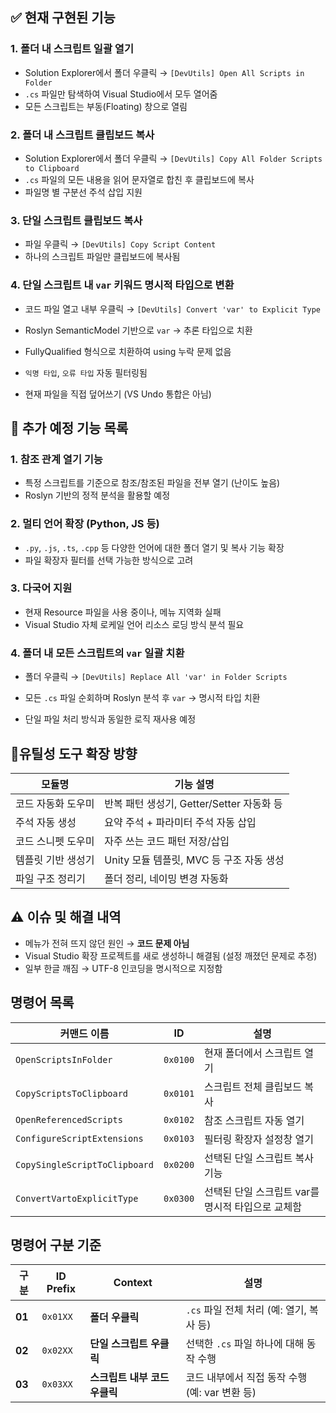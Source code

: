 
## ✅ 현재 구현된 기능

### 1. 폴더 내 스크립트 일괄 열기
- Solution Explorer에서 폴더 우클릭 → `[DevUtils] Open All Scripts in Folder`
- `.cs` 파일만 탐색하여 Visual Studio에서 모두 열어줌
- 모든 스크립트는 부동(Floating) 창으로 열림

### 2. 폴더 내 스크립트 클립보드 복사
- Solution Explorer에서 폴더 우클릭 → `[DevUtils] Copy All Folder Scripts to Clipboard`
- `.cs` 파일의 모든 내용을 읽어 문자열로 합친 후 클립보드에 복사
- 파일명 별 구분선 주석 삽입 지원

### 3. 단일 스크립트 클립보드 복사
- 파일 우클릭 → `[DevUtils] Copy Script Content`
- 하나의 스크립트 파일만 클립보드에 복사됨
### 4. 단일 스크립트 내 `var` 키워드 명시적 타입으로 변환

- 코드 파일 열고 내부 우클릭 → `[DevUtils] Convert 'var' to Explicit Type`
    
- Roslyn SemanticModel 기반으로 `var` → 추론 타입으로 치환
    
- FullyQualified 형식으로 치환하여 using 누락 문제 없음
    
- `익명 타입`, `오류 타입` 자동 필터링됨
    
- 현재 파일을 직접 덮어쓰기 (VS Undo 통합은 아님)

## 🚧 추가 예정 기능 목록

### 1. 참조 관계 열기 기능
- 특정 스크립트를 기준으로 참조/참조된 파일을 전부 열기 (난이도 높음)
- Roslyn 기반의 정적 분석을 활용할 예정

### 2. 멀티 언어 확장 (Python, JS 등)
- `.py`, `.js`, `.ts`, `.cpp` 등 다양한 언어에 대한 폴더 열기 및 복사 기능 확장
- 파일 확장자 필터를 선택 가능한 방식으로 고려

### 3. 다국어 지원
- 현재 Resource 파일을 사용 중이나, 메뉴 지역화 실패
- Visual Studio 자체 로케일 언어 리소스 로딩 방식 분석 필요

### 4. 폴더 내 모든 스크립트의 `var` 일괄 치환

- 폴더 우클릭 → `[DevUtils] Replace All 'var' in Folder Scripts`
    
- 모든 `.cs` 파일 순회하며 Roslyn 분석 후 `var` → 명시적 타입 치환
    
- 단일 파일 처리 방식과 동일한 로직 재사용 예정


##  🚀유틸성 도구 확장 방향

| 모듈명        | 기능 설명                          |
| ---------- | ------------------------------ |
| 코드 자동화 도우미 | 반복 패턴 생성기, Getter/Setter 자동화 등 |
| 주석 자동 생성   | 요약 주석 + 파라미터 주석 자동 삽입          |
| 코드 스니펫 도우미 | 자주 쓰는 코드 패턴 저장/삽입              |
| 템플릿 기반 생성기 | Unity 모듈 템플릿, MVC 등 구조 자동 생성   |
| 파일 구조 정리기  | 폴더 정리, 네이밍 변경 자동화              |

## ⚠️ 이슈 및 해결 내역
- 메뉴가 전혀 뜨지 않던 원인 → **코드 문제 아님**
-  Visual Studio 확장 프로젝트를 새로 생성하니 해결됨 (설정 깨졌던 문제로 추정)
- 일부 한글 깨짐 → UTF-8 인코딩을 명시적으로 지정함

##  명령어 목록

| 커맨드 이름                        | ID       | 설명                            |
| ----------------------------- | -------- | ----------------------------- |
| `OpenScriptsInFolder`         | `0x0100` | 현재 폴더에서 스크립트 열기               |
| `CopyScriptsToClipboard`      | `0x0101` | 스크립트 전체 클립보드 복사               |
| `OpenReferencedScripts`       | `0x0102` | 참조 스크립트 자동 열기                 |
| `ConfigureScriptExtensions`   | `0x0103` | 필터링 확장자 설정창 열기                |
| `CopySingleScriptToClipboard` | `0x0200` | 선택된 단일 스크립트 복사 기능             |
| `ConvertVartoExplicitType`    | `0x0300` | 선택된 단일 스크립트 var를 명시적 타입으로 교체함 |

##  명령어 구분 기준

|구분|ID Prefix|Context|설명|
|---|---|---|---|
|**01**|`0x01XX`|**폴더 우클릭**|`.cs` 파일 전체 처리 (예: 열기, 복사 등)|
|**02**|`0x02XX`|**단일 스크립트 우클릭**|선택한 `.cs` 파일 하나에 대해 동작 수행|
|**03**|`0x03XX`|**스크립트 내부 코드 우클릭**|코드 내부에서 직접 동작 수행 (예: var 변환 등)|
